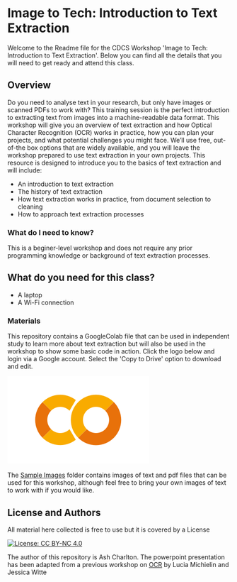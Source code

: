# Image to Tech: Introduction to Text Extraction

Welcome to the Readme file for the CDCS Workshop 'Image to Tech: Introduction to Text Extraction'. Below you can find all the details that you will need to get ready and attend this class.

## Overview
Do you need to analyse text in your research, but only have images or scanned PDFs to work with? This training session is the perfect introduction to extracting text from images into a machine-readable data format. This workshop will give you an overview of text extraction and how Optical Character Recognition (OCR) works in practice, how you can plan your projects, and what potential challenges you might face. We’ll use free, out-of-the box options that are widely available, and you will leave the workshop prepared to use text extraction in your own projects. This resource is designed to introduce you to the basics of text extraction and will include:

- An introduction to text extraction
- The history of text extraction
- How text extraction works in practice, from document selection to cleaning
- How to approach text extraction processes

### What do I need to know?
This is a beginer-level workshop and does not require any prior programming knowledge or background of text extraction processes.

## What do you need for this class?
- A laptop
- A Wi-Fi connection

### Materials
This repository contains a GoogleColab file that can be used in independent study to learn more about text extraction but will also be used in the workshop to show some basic code in action. Click the logo below and login via a Google account. Select the 'Copy to Drive' option to download and edit.

[![GoogleColab](https://github.com/DCS-training/Image-to-Tech-Text-Extraction/blob/main/Github%20Images/GoogleColab.png)](https://colab.research.google.com/drive/1-uVpm3TS6_fUPzuFLn7CV6CoUne3B1WA?usp=sharing)

The [Sample Images](https://github.com/DCS-training/Image-to-Tech-Text-Extraction/tree/main/Sample%20Images) folder contains images of text and pdf files that can be used for this workshop, although feel free to bring your own images of text to work with if you would like. 

## License and Authors
All material here collected is free to use but it is covered by a License

[![License: CC BY-NC 4.0](https://licensebuttons.net/l/by-nc/4.0/80x15.png)](https://creativecommons.org/licenses/by-nc/4.0/)

The author of this repository is Ash Charlton. The powerpoint presentation has been adapted from a previous workshop on [OCR](https://github.com/DCS-training/OCR) by Lucia Michielin and Jessica Witte
